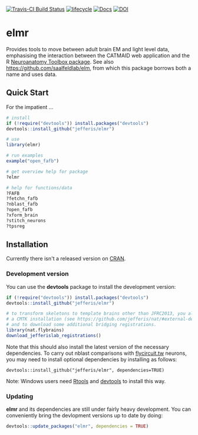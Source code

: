 [![Travis-CI Build Status](https://travis-ci.org/jefferis/elmr.svg?branch=master)](https://travis-ci.org/jefferis/elmr)
[![lifecycle](https://img.shields.io/badge/lifecycle-maturing-blue.svg)](https://www.tidyverse.org/lifecycle/#maturing)
[![Docs](https://img.shields.io/badge/docs-100%25-brightgreen.svg)](http://jefferis.github.io/elmr/reference/)
[![DOI](https://zenodo.org/badge/52780580.svg)](https://zenodo.org/badge/latestdoi/52780580)

# elmr

Provides tools to move between adult brain EM and light level data, emphasising
the interaction between the CATMAID web application and the R [Neuroanatomy
Toolbox package](https://github.com/jefferis/nat). See also https://github.com/saalfeldlab/elm, from which this 
package borrows both a name and uses data.

## Quick Start

For the impatient ...

```r
# install
if (!require("devtools")) install.packages("devtools") 
devtools::install_github("jefferis/elmr")

# use
library(elmr)

# run examples 
example("open_fafb")

# get overview help for package 
?elmr 

# help for functions/data 
?FAFB
?fetchn_fafb
?nblast_fafb
?open_fafb
?xform_brain
?stitch_neurons
?tpsreg
```

## Installation

Currently there isn't a released version on [CRAN](http://cran.r-project.org/).

### Development version
You can use the **devtools** package to install the development version:

```r 
if (!require("devtools")) install.packages("devtools")
devtools::install_github("jefferis/elmr")

# to transform skeletons to template brains other than JFRC2013, you also need
# a CMTK installation (see https://github.com/jefferis/nat/#external-dependencies)
# and to download some additional bridging registrations.
library(nat.flybrains)
download_jefferislab_registrations()
```
Note that this should also install the latest version of the necessary 
dependencies. To carry out nblast comparisons with [flycircuit.tw](http://flycircuit.tw) neurons, you may
need to install optional dependencies by installing as follows:

```
devtools::install_github("jefferis/elmr", dependencies=TRUE)
```

Note: Windows users need [Rtools](http://www.murdoch-sutherland.com/Rtools/) and
[devtools](http://CRAN.R-project.org/package=devtools) to install this way.

### Updating

**elmr** and its dependencies are still under fairly heavy development. You can 
conveniently bring the devlopment versions up to date by doing:

```r
devtools::update_packages("elmr", dependencies = TRUE)
```
